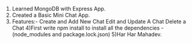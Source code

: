 1) Learned MongoDB with Express App.
2) Created a Basic Mini Chat App.
3) Features:-
    Create and Add New Chat
    Edit and Update A Chat
    Delete a Chat
4)First write npm install to install all the dependencies - (node_modules and package.lock.json)
5)Har Har Mahadev.
